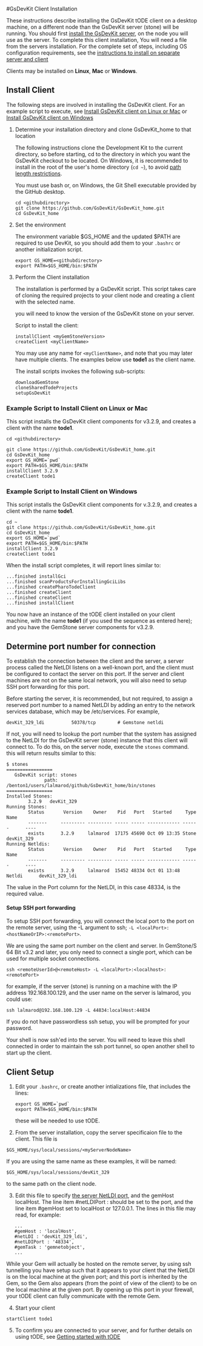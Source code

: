 #GsDevKit Client Installation

These instructions describe installing the GsDevKit tODE client on a desktop machine, on a different node than the GsDevKit server (stone) will be running.  You should first [install the GsDevKit server][1], on the node you will use as the server. To complete this client installation, You will need a file from the servers installation.  For the complete set of steps, including OS configuration requirements, see the [instructions to install on separate server and client][2]

Clients may be installed on **Linux**, **Mac** or **Windows**. 

## Install Client

The following steps are involved in installing the GsDevKit client. For an example script to execute, see [Install GsDevKit client on Linux or Mac](#example-script-to-install-client-on-linux-or-mac) or [Install GsDevKit client on Windows](#example-script-to-install-client-on-windows)

1. Determine your installation directory and clone GsDevKit_home to that location

   The following instructions clone the Development Kit to the current directory, so before starting, cd to the directory in which you want the GsDevKit checkout to be located.  On Windows, it is recommended to install in the root of the user's home directory (`cd ~`), to avoid [path length restrictions][3].
   
   You must use bash or, on Windows, the Git Shell executable provided by the GitHub desktop.

   ```
   cd <githubdirectory>
   git clone https://github.com/GsDevKit/GsDevKit_home.git
   cd GsDevKit_home
   ```

3. Set the environment

   The environment variable $GS_HOME and the updated $PATH are required to use DevKit, so you should add them to your `.bashrc` or another initialization script.
   ```
   export GS_HOME=<githubdirectory>
   export PATH=$GS_HOME/bin:$PATH
   ```

4. Perform the Client installation
   
    The installation is performed by a GsDevKit script.  This script takes care of cloning the required projects to your client node and creating a client with the selected name.  

   you will need to know the version of the GsDevKit stone on your server.

   Script to install the client:
   ```
   installClient <myGemStoneVersion>
   createClient <myClientName>
   ```
   You may use any name for `<myClientName>`, and note that you may later have multiple clients. The examples below use  **tode1** as the client name.

   The install scripts invokes the following sub-scripts:
   ```
   downloadGemStone
   cloneSharedTodeProjects
   setupGsDevKit 
   ```

### Example Script to Install Client on Linux or Mac

This script installs the GsDevKit client components for v3.2.9, and creates a client with the name **tode1**.

 ```
cd <githubdirectory>

git clone https://github.com/GsDevKit/GsDevKit_home.git
cd GsDevKit_home
export GS_HOME=`pwd`
export PATH=$GS_HOME/bin:$PATH
installClient 3.2.9
createClient tode1
 ```

### Example Script to Install Client on Windows

This script installs the GsDevKit client components for v.3.2.9, and creates a client with the name **tode1**.

 ```
cd ~
git clone https://github.com/GsDevKit/GsDevKit_home.git
cd GsDevKit_home
export GS_HOME=`pwd`
export PATH=$GS_HOME/bin:$PATH
installClient 3.2.9
createClient tode1
 ```

When the install script completes, it will report lines similar to:
```
...finished installGci
...finished scanProductsForInstallingGciLibs
...finished createPharoTodeClient
...finished createClient
...finished createClient
...finished installClient
```

You now have an instance of the tODE client installed on your client machine, with the name **tode1** (if you used the sequence as entered here); and you have the GemStone server components for v3.2.9.

## Determine port number for connection

To establish the connection between the client and the server, a server process called the NetLDI listens on a well-known port, and the client must be configured to contact the server on  this port.  If the server and client  machines are not on the same local network, you will also need to setup SSH port forwarding for this port.

Before starting the server, it is recommended, but not required, to assign a reserved port number to a named NetLDI by adding an entry to the network services database, which may be /etc/services.  For example,
```
devKit_329_ldi          50378/tcp        # Gemstone netldi
```

If not, you will need to lookup the port number that the system has assigned to the NetLDI for the GsDevKit server (stone) instance that this client will connect to.  To do this, on the server node, execute the `stones` command.  this will return results similar to this: 

```
$ stones
=================
   GsDevKit script: stones 
              path: /benton1/users/lalmarod/github/GsDevKit_home/bin/stones
=================
Installed Stones:
        3.2.9   devKit_329
Running Stones:
        Status       Version    Owner    Pid   Port   Started     Type       Name
        -------     --------- --------- ----- ----- ------------ ------      ----
        exists      3.2.9     lalmarod  17175 45690 Oct 09 13:35 Stone       devKit_329
Running Netldis:
        Status       Version    Owner    Pid   Port   Started     Type       Name
        -------     --------- --------- ----- ----- ------------ ------      ----
        exists      3.2.9     lalmarod  15452 48334 Oct 01 13:48 Netldi      devKit_329_ldi
```
The value in the Port column for the NetLDI, in this case 48334, is the required value.

#### Setup SSH port forwarding

To setup SSH port forwarding, you will connect the local port to the port on the remote server, using the -L argument to ssh; `-L <localPort>:<hostNameOrIP>:<remotePort>`. 

We are using the same port number on the client and server. In GemStone/S 64 Bit v3.2 and later, you only need to connect a single port, which can be used for multiple socket connections.

```
ssh <remoteUserId>@<remoteHost> -L <localPort>:<localhost>:<remotePort>
```
for example, if the server (stone) is running on a machine with the IP address 192.168.100.129, and the user name on the server is lalmarod, you could use:

```
ssh lalmarod@192.168.100.129 -L 44834:localHost:44834 
```
If you do not have passwordless ssh setup, you will be prompted for your password.

Your shell is now ssh'ed into the server.  You will need to leave this shell connected in order to maintain the ssh port tunnel, so open another shell to start up the client.

## Client Setup

1. Edit your `.bashrc`, or create another intializations file, that includes the lines:

   ```
   export GS_HOME=`pwd`
   export PATH=$GS_HOME/bin:$PATH
   ```

   these  will be needed to use tODE.

2.  From the server installation, copy the server specificaion file to the client.  This file is 

   `$GS_HOME/sys/local/sessions/<myServerNodeName>`
   
   If you are using the same name as these examples, it will be named:
   
   `$GS_HOME/sys/local/sessions/devKit_329`

   to the same path on the client node.

3.  Edit this file to specify [the server NetLDI port](#determine-port-number-for-connection), and the gemHost localHost.  The line item #netLDIPort : should be set to the port, and the line item #gemHost set to localHost or 127.0.0.1.  The lines in this file may read, for example:
 
```
   ...
   #gemHost : 'localHost',
   #netLDI : 'devKit_329_ldi',
   #netLDIPort : '48334',
   #gemTask : 'gemnetobject',
   ...
```
While your Gem will actually be hosted on the remote server, by using ssh tunnelling you have setup such that it appears to your client that the NetLDI is on the local machine at the given port; and this port is inherited by the Gem, so the Gem also appears (from the point of view of the client) to be on the local machine at the given port. By opening up this port in your firewall, your tODE client can fully communicate with the remote Gem. 

4.  Start your client

   ```
   startClient tode1 
   ```

5.  To confirm you are connected to your server, and for further details on using tODE, see [Getting started with tODE][4]







[1]: ./installDevKitServer.md
[2]: ./README.md#installation-on-separate-server-and-client
[3]:  https://github.com/git-for-windows/git/wiki/Git-cannot-create-a-file-or-directory-with-a-long-path
[4]: ../gettingStartedWithTode.md



